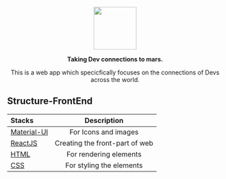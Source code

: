 <p align="center"><img height=100 src="https://i.postimg.cc/HssrpXFt/CODEMATES.png" /></p>

<p align="center">
  <strong>Taking Dev connections to mars.</strong>
</p>

<p align="center">This is a web app which specicfically focuses on the connections of Devs across the world.</p>

## Structure-FrontEnd

|  Stacks                         |      Description                |
| :-------------------            | :-------------------:           |
|  [Material-UI](Material-UI)     | For Icons and images            |
|  [ReactJS](ReactJS)             | Creating the front-part of web  |
|  [HTML](HTML)                   | For rendering elements          |  
|  [CSS](CSS)                     | For styling the elements        |
